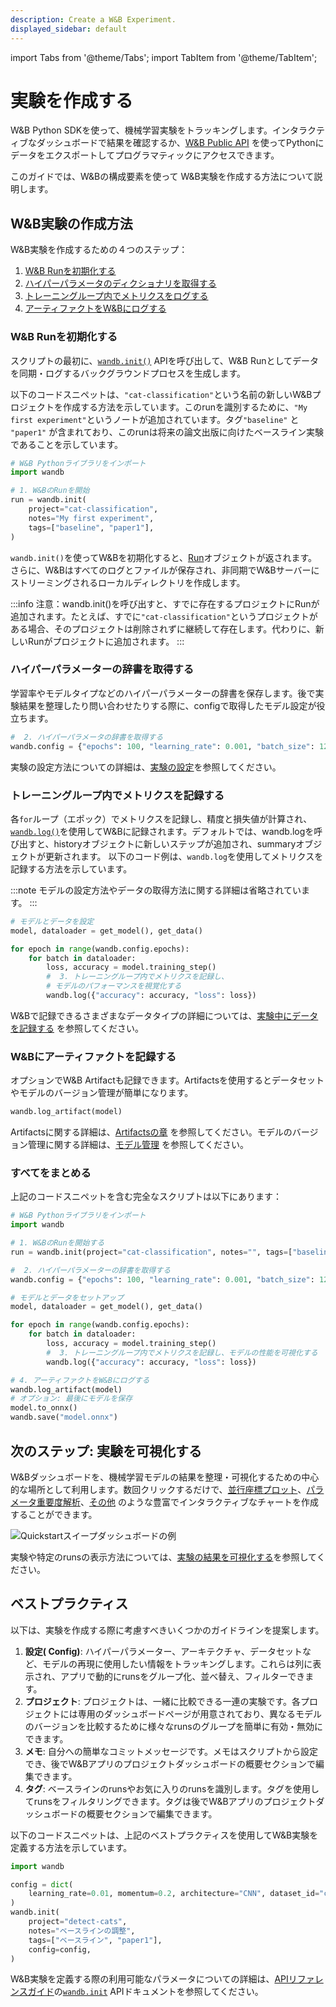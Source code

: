 ```yaml
---
description: Create a W&B Experiment.
displayed_sidebar: default
---
```

import Tabs from '@theme/Tabs';
import TabItem from '@theme/TabItem';

# 実験を作成する

<head>
  <title>W&B実験を始める</title>
</head>

W&B Python SDKを使って、機械学習実験をトラッキングします。インタラクティブなダッシュボードで結果を確認するか、[W&B Public API](../../ref/python/public-api/README.md) を使ってPythonにデータをエクスポートしてプログラマティックにアクセスできます。

このガイドでは、W&Bの構成要素を使って W&B実験を作成する方法について説明します。

## W&B実験の作成方法

W&B実験を作成するための４つのステップ：

1. [W&B Runを初期化する](#initialize-a-wb-run)
2. [ハイパーパラメータのディクショナリを取得する](#capture-a-dictionary-of-hyperparameters)
3. [トレーニングループ内でメトリクスをログする](#log-metrics-inside-your-training-loop)
4. [アーティファクトをW&Bにログする](#log-an-artifact-to-wb)


### W&B Runを初期化する
スクリプトの最初に、[`wandb.init()`](../../ref/python/init.md) APIを呼び出して、W&B Runとしてデータを同期・ログするバックグラウンドプロセスを生成します。

以下のコードスニペットは、`"cat-classification"`という名前の新しいW&Bプロジェクトを作成する方法を示しています。このrunを識別するために、`"My first experiment"`というノートが追加されています。タグ`"baseline"` と `"paper1"` が含まれており、このrunは将来の論文出版に向けたベースライン実験であることを示しています。

```python
# W&B Pythonライブラリをインポート
import wandb

# 1. W&BのRunを開始
run = wandb.init(
    project="cat-classification",
    notes="My first experiment",
    tags=["baseline", "paper1"],
)
```
`wandb.init()`を使ってW&Bを初期化すると、[Run](../../ref/python/run.md)オブジェクトが返されます。 さらに、W&Bはすべてのログとファイルが保存され、非同期でW&Bサーバーにストリーミングされるローカルディレクトリを作成します。

:::info
注意：wandb.init()を呼び出すと、すでに存在するプロジェクトにRunが追加されます。たとえば、すでに`"cat-classification"`というプロジェクトがある場合、そのプロジェクトは削除されずに継続して存在します。代わりに、新しいRunがプロジェクトに追加されます。
:::

### ハイパーパラメーターの辞書を取得する
学習率やモデルタイプなどのハイパーパラメーターの辞書を保存します。後で実験結果を整理したり問い合わせたりする際に、configで取得したモデル設定が役立ちます。

```python
#  2. ハイパーパラメータの辞書を取得する
wandb.config = {"epochs": 100, "learning_rate": 0.001, "batch_size": 128}
```
実験の設定方法についての詳細は、[実験の設定](./config.md)を参照してください。

### トレーニングループ内でメトリクスを記録する
各`for`ループ（エポック）でメトリクスを記録し、精度と損失値が計算され、[`wandb.log()`](../../ref/python/log.md)を使用してW&Bに記録されます。デフォルトでは、wandb.logを呼び出すと、historyオブジェクトに新しいステップが追加され、summaryオブジェクトが更新されます。
以下のコード例は、`wandb.log`を使用してメトリクスを記録する方法を示しています。

:::note
モデルの設定方法やデータの取得方法に関する詳細は省略されています。
:::

```python
# モデルとデータを設定
model, dataloader = get_model(), get_data()

for epoch in range(wandb.config.epochs):
    for batch in dataloader:
        loss, accuracy = model.training_step()
        #  3. トレーニングループ内でメトリクスを記録し、
        # モデルのパフォーマンスを視覚化する
        wandb.log({"accuracy": accuracy, "loss": loss})
```
W&Bで記録できるさまざまなデータタイプの詳細については、[実験中にデータを記録する](./log/intro.md) を参照してください。

### W&Bにアーティファクトを記録する
オプションでW&B Artifactも記録できます。Artifactsを使用するとデータセットやモデルのバージョン管理が簡単になります。
```python
wandb.log_artifact(model)
```
Artifactsに関する詳細は、[Artifactsの章](../artifacts/intro.md) を参照してください。モデルのバージョン管理に関する詳細は、[モデル管理](../model_registry/intro.md) を参照してください。

### すべてをまとめる
上記のコードスニペットを含む完全なスクリプトは以下にあります：
```python
# W&B Pythonライブラリをインポート
import wandb

# 1. W&BのRunを開始する
run = wandb.init(project="cat-classification", notes="", tags=["baseline", "paper1"])

#  2. ハイパーパラメーターの辞書を取得する
wandb.config = {"epochs": 100, "learning_rate": 0.001, "batch_size": 128}

# モデルとデータをセットアップ
model, dataloader = get_model(), get_data()

for epoch in range(wandb.config.epochs):
    for batch in dataloader:
        loss, accuracy = model.training_step()
        #  3. トレーニングループ内でメトリクスを記録し、モデルの性能を可視化する
        wandb.log({"accuracy": accuracy, "loss": loss})

# 4. アーティファクトをW&Bにログする
wandb.log_artifact(model)
# オプション: 最後にモデルを保存
model.to_onnx()
wandb.save("model.onnx")
```

## 次のステップ: 実験を可視化する
W&Bダッシュボードを、機械学習モデルの結果を整理・可視化するための中心的な場所として利用します。数回クリックするだけで、[並行座標プロット](../app/features/panels/parallel-coordinates.md)、[パラメータ重要度解析](../app/features/panels/parameter-importance.md)、[その他](../app/features/panels/intro.md) のような豊富でインタラクティブなチャートを作成することができます。

![Quickstartスイープダッシュボードの例](/images/sweeps/quickstart_dashboard_example.png)

実験や特定のrunsの表示方法については、[実験の結果を可視化する](./app.md)を参照してください。


## ベストプラクティス
以下は、実験を作成する際に考慮すべきいくつかのガイドラインを提案します。

1. **設定( Config)**: ハイパーパラメーター、アーキテクチャ、データセットなど、モデルの再現に使用したい情報をトラッキングします。これらは列に表示され、アプリで動的にrunsをグループ化、並べ替え、フィルターできます。
2. **プロジェクト**: プロジェクトは、一緒に比較できる一連の実験です。各プロジェクトには専用のダッシュボードページが用意されており、異なるモデルのバージョンを比較するために様々なrunsのグループを簡単に有効・無効にできます。
3. **メモ**: 自分への簡単なコミットメッセージです。メモはスクリプトから設定でき、後でW&Bアプリのプロジェクトダッシュボードの概要セクションで編集できます。
4. **タグ**: ベースラインのrunsやお気に入りのrunsを識別します。タグを使用してrunsをフィルタリングできます。タグは後でW&Bアプリのプロジェクトダッシュボードの概要セクションで編集できます。

以下のコードスニペットは、上記のベストプラクティスを使用してW&B実験を定義する方法を示しています。

```python
import wandb

config = dict(
    learning_rate=0.01, momentum=0.2, architecture="CNN", dataset_id="cats-0192"
)
wandb.init(
    project="detect-cats",
    notes="ベースラインの調整",
    tags=["ベースライン", "paper1"],
    config=config,
)
```



W&B実験を定義する際の利用可能なパラメータについての詳細は、[APIリファレンスガイド](../../ref/python/README.md)の[`wandb.init`](../../ref/python/init.md) APIドキュメントを参照してください。